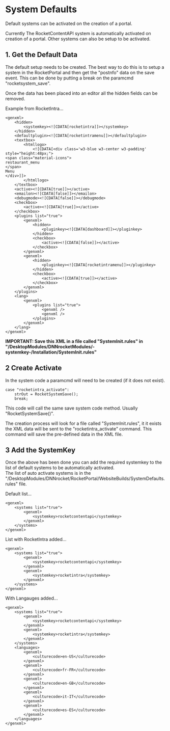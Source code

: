 ﻿# System Defaults
Default systems can be activated on the creation of a portal. 

Currently The RocketContentAPI system is automatically activated on creation of a portal.  Other systems can also be setup to be activated.

## 1. Get the Default Data
The default setup needs to be created.  The best way to do this is to setup a system in the RocketPortal and then get the "postnfo" data on the save event.  This can be done by putting a break on the paramcmd "rocketsystem_save".  

Once the data has been placed into an editor all the hidden fields can be removed.

Example from RocketIntra...
```
<genxml>
	<hidden>
		<systemkey><![CDATA[rocketintra]]></systemkey>
	</hidden>
	<defaultplugin><![CDATA[rocketintramenu]]></defaultplugin>
	<textbox>
		<htmllogo>
			<![CDATA[<div class='w3-blue w3-center w3-padding'  style="height:48px;">
<span class="material-icons">
restaurant_menu
</span>
Menu
</div>]]>
		</htmllogo>
	</textbox>
	<active><![CDATA[true]]></active>
	<emailon><![CDATA[false]]></emailon>
	<debugmode><![CDATA[false]]></debugmode>
	<checkbox>
		<active><![CDATA[true]]></active>
	</checkbox>
	<plugins list="true">
		<genxml>
			<hidden>
				<pluginkey><![CDATA[dashboard]]></pluginkey>
			</hidden>
			<checkbox>
				<active><![CDATA[false]]></active>
			</checkbox>
		</genxml>
		<genxml>
			<hidden>
				<pluginkey><![CDATA[rocketintramenu]]></pluginkey>
			</hidden>
			<checkbox>
				<active><![CDATA[true]]></active>
			</checkbox>
		</genxml>
	</plugins>
	<lang>
		<genxml>
			<plugins list="true">
				<genxml />
				<genxml />
			</plugins>
		</genxml>
	</lang>
</genxml>

```

**IMPORTANT: Save this XML in a file called "SystemInit.rules" in "/DesktopModules/DNNrocketModules/-systemkey-/Installation/SystemInit.rules"**

## 2 Create Activate
In the system code a paramcmd will need to be created (if it does not exist).

```
case "rocketintra_activate":
    strOut = RocketSystemSave();
    break;

```
This code will call the same save system code method.  Usually "RocketSystemSave()".  

The creation process will look for a file called "SystemInit.rules", it it exists the XML data will be sent to the "rocketintra_activate" command.  This command will save the pre-defined data in the XML file.  

## 3 Add the SystemKey
Once the above has been done you can add the required systemkey to the list of default systems to be automatically activated.  
The list of auto activate systems is in the "/DesktopModules/DNNrocket/RocketPortal/WebsiteBuilds/SystemDefaults.rules" file.

Default list...
```
<genxml>
	<systems list="true">
		<genxml>
			<systemkey>rocketcontentapi</systemkey>
		</genxml>
	</systems>
</genxml>
```
List with RocketIntra added...
```
<genxml>
	<systems list="true">
		<genxml>
			<systemkey>rocketcontentapi</systemkey>
		</genxml>
		<genxml>
			<systemkey>rocketintra</systemkey>
		</genxml>
	</systems>
</genxml>
```
With Langauges added...
```
<genxml>
	<systems list="true">
		<genxml>
			<systemkey>rocketcontentapi</systemkey>
		</genxml>
		<genxml>
			<systemkey>rocketintra</systemkey>
		</genxml>
	</systems>
	<languages>
		<genxml>
			<culturecode>en-US</culturecode>
		</genxml>
		<genxml>
			<culturecode>fr-FR</culturecode>
		</genxml>
		<genxml>
			<culturecode>en-GB</culturecode>
		</genxml>
		<genxml>
			<culturecode>it-IT</culturecode>
		</genxml>
		<genxml>
			<culturecode>es-ES</culturecode>
		</genxml>
	</languages>
</genxml>

```










